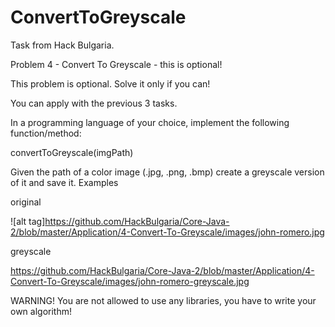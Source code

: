 # ConvertToGreyscale
Task from Hack Bulgaria.

Problem 4 - Convert To Greyscale - this is optional!

This problem is optional. Solve it only if you can!

You can apply with the previous 3 tasks.

In a programming language of your choice, implement the following function/method:

convertToGreyscale(imgPath)

Given the path of a color image (.jpg, .png, .bmp) create a greyscale version of it and save it.
Examples

original

![alt tag]https://github.com/HackBulgaria/Core-Java-2/blob/master/Application/4-Convert-To-Greyscale/images/john-romero.jpg

greyscale

https://github.com/HackBulgaria/Core-Java-2/blob/master/Application/4-Convert-To-Greyscale/images/john-romero-greyscale.jpg

WARNING! You are not allowed to use any libraries, you have to write your own algorithm!
